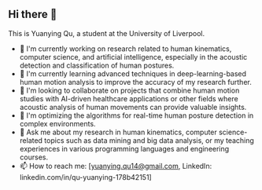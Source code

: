 ## Hi there 👋

This is Yuanying Qu, a student at the University of Liverpool.

- 🔭 I'm currently working on research related to human kinematics, computer science, and artificial intelligence, especially in the acoustic detection and classification of human postures.
- 🌱 I'm currently learning advanced techniques in deep-learning-based human motion analysis to improve the accuracy of my research further.
- 👯 I'm looking to collaborate on projects that combine human motion studies with AI-driven healthcare applications or other fields where acoustic analysis of human movements can provide valuable insights.
- 🤔 I'm optimizing the algorithms for real-time human posture detection in complex environments.
- 💬 Ask me about my research in human kinematics, computer science-related topics such as data mining and big data analysis, or my teaching experiences in various programming languages and engineering courses.
- 📫 How to reach me: [yuanying.qu14@gmail.com, LinkedIn: linkedin.com/in/qu-yuanying-178b42151]


<!--
**yuanying0717717/yuanying0717717** is a ✨ _special_ ✨ repository because its `README.md` (this file) appears on your GitHub profile.

Here are some ideas to get you started:

- 🔭 I’m currently working on ...
- 🌱 I’m currently learning ...
- 👯 I’m looking to collaborate on ...
- 🤔 I’m looking for help with ...
- 💬 Ask me about ...
- 📫 How to reach me: ...
- 😄 Pronouns: ...
- ⚡ Fun fact: ...
-->
